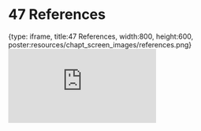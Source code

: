 # 47 References
 
{type: iframe, title:47 References, width:800, height:600, poster:resources/chapt_screen_images/references.png}
![](https://hutchdatascience.org/AI_for_Decision_Makers/no_toc/references.html)
 

 
